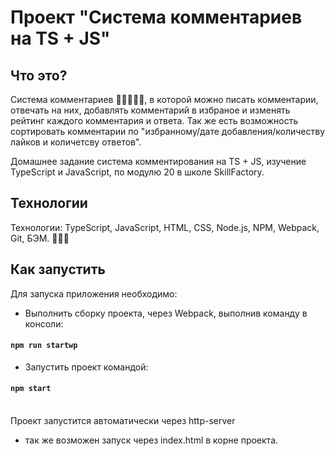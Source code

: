 # Проект "Система комментариев на TS + JS"

## Что это?
Система комментариев 🌟🌟🌟🌟🌟, в которой можно писать комментарии, отвечать на них, добавлять комментарий в избраное и изменять рейтинг каждого комментария и ответа. Так же есть возможность сортировать комментарии по "избранному/дате добавления/количеству лайков и количетсву ответов". <br>

Домашнее задание система комментирования на TS + JS, изучение TypeScript и JavaScript, по модулю 20 в школе SkillFactory.

## Технологии
Технологии: TypeScript, JavaScript, HTML, CSS, Node.js, NPM, Webpack, Git, БЭМ. 📘📗📕 <br>

## Как запустить<br>
Для запуска приложения необходимо:<br>

* Выполнить сборку проекта, через Webpack, выполнив команду в консоли:

#### `npm run startwp`

* Запустить проект командой:

#### `npm start`

<br>Проект запустится автоматически через http-server<br>

* так же возможен запуск через index.html в корне проекта.